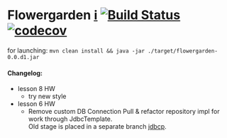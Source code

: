 # Flowergarden [:information_source:](https://github.com/Olezha/Flowergarden/wiki) [![Build Status](https://travis-ci.org/Olezha/Flowergarden.svg?branch=master)](https://travis-ci.org/Olezha/Flowergarden) [![codecov](https://codecov.io/gh/Olezha/Flowergarden/branch/master/graph/badge.svg)](https://codecov.io/gh/Olezha/Flowergarden)

for launching: `mvn clean install && java -jar ./target/flowergarden-0.0.d1.jar`

#### Changelog:
- lesson 8 HW
    - try new style
- lesson 6 HW
    - Remove custom DB Connection Pull & refactor repository impl for work through JdbcTemplate.  
    Old stage is placed in a separate branch [jdbcp](https://github.com/Olezha/Flowergarden/tree/jdbcp).
